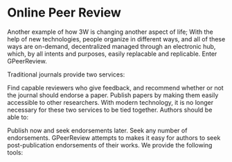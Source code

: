 # Online Peer Review

Another example of how 3W is changing another aspect of life; With the help of new technologies, people organize in different ways, and all of these ways are on-demand, decentralized managed through an electronic hub, which, by all intents and purposes, easily replacable and replicable. Enter GPeerReview.

Traditional journals provide two services:

Find capable reviewers who give feedback, and recommend whether or not the journal should endorse a paper.
Publish papers by making them easily accessible to other researchers.
With modern technology, it is no longer necessary for these two services to be tied together. Authors should be able to:

Publish now and seek endorsements later.
Seek any number of endorsements.
GPeerReview attempts to makes it easy for authors to seek post-publication endorsements of their works. We provide the following tools:
